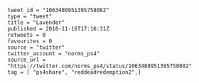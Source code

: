 ```
tweet_id = "1063480951395758082"
type = "tweet"
title = "Lavender"
published = 2018-11-16T17:16:31Z
retweets = 0
favourites = 0
source = "twitter"
twitter_account = "norms_ps4"
source_url = "https://twitter.com/norms_ps4/status/1063480951395758082"
tag = [ "ps4share", "reddeadredemption2",]
```

<p class='image'><img src='http://mnf.m17s.net/2018/11/16/DsI-SXHW0AAItEh.jpg' alt=''></p>

